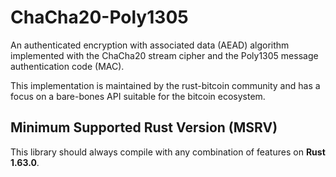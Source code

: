 # ChaCha20-Poly1305

An authenticated encryption with associated data (AEAD) algorithm implemented with the ChaCha20 stream cipher and the Poly1305 message authentication code (MAC).

This implementation is maintained by the rust-bitcoin community and has a focus on a bare-bones API suitable for the bitcoin ecosystem.

## Minimum Supported Rust Version (MSRV)

This library should always compile with any combination of features on **Rust 1.63.0**.
